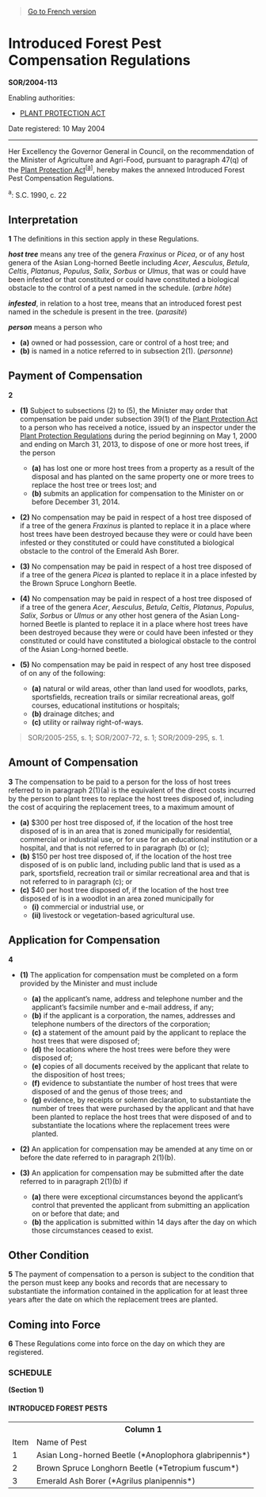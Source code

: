 > [Go to French version](/fr/Règlements/Décrets,%20ordonnances%20et%20règlements%20statutaires/2004/113.md)

# Introduced Forest Pest Compensation Regulations

**SOR/2004-113**

Enabling authorities: 
- [PLANT PROTECTION ACT](/en/Acts/Statutes%20of%20Canada/1990/c.%2022.md)

Date registered: 10 May 2004

----------

Her Excellency the Governor General in Council, on the recommendation of the Minister of Agriculture and Agri-Food, pursuant to paragraph 47(q) of the [Plant Protection Act](/en/Acts/Statutes%20of%20Canada/1990/c.%2022.md)<sup><a href='#footnotea_e'>[a]</a></sup>, hereby makes the annexed Introduced Forest Pest Compensation Regulations.



<a name='footnotea_e'><sup>a</sup></a>: S.C. 1990, c. 22<br />


## Interpretation


**1** The definitions in this section apply in these Regulations.

***host tree*** means any tree of the genera *Fraxinus* or *Picea*, or of any host genera of the Asian Long-horned Beetle including *Acer*, *Aesculus*, *Betula*, *Celtis*, *Platanus*, *Populus*, *Salix*, *Sorbus* or *Ulmus*, that was or could have been infested or that constituted or could have constituted a biological obstacle to the control of a pest named in the schedule. (*arbre hôte*)

***infested***, in relation to a host tree, means that an introduced forest pest named in the schedule is present in the tree. (*parasité*)

***person*** means a person who
- **(a)** owned or had possession, care or control of a host tree; and
- **(b)** is named in a notice referred to in subsection 2(1). (*personne*)




## Payment of Compensation


**2** 

- **(1)** Subject to subsections (2) to (5), the Minister may order that compensation be paid under subsection 39(1) of the [Plant Protection Act](/en/Acts/Statutes%20of%20Canada/1990/c.%2022.md) to a person who has received a notice, issued by an inspector under the [Plant Protection Regulations](/en/Regulations/Statutory%20Orders%20and%20Regulations/95/212.md) during the period beginning on May 1, 2000 and ending on March 31, 2013, to dispose of one or more host trees, if the person
	- **(a)** has lost one or more host trees from a property as a result of the disposal and has planted on the same property one or more trees to replace the host tree or trees lost; and
	- **(b)** submits an application for compensation to the Minister on or before December 31, 2014.

- **(2)** No compensation may be paid in respect of a host tree disposed of if a tree of the genera *Fraxinus* is planted to replace it in a place where host trees have been destroyed because they were or could have been infested or they constituted or could have constituted a biological obstacle to the control of the Emerald Ash Borer.

- **(3)** No compensation may be paid in respect of a host tree disposed of if a tree of the genera *Picea* is planted to replace it in a place infested by the Brown Spruce Longhorn Beetle.

- **(4)** No compensation may be paid in respect of a host tree disposed of if a tree of the genera *Acer*, *Aesculus*, *Betula*, *Celtis*, *Platanus*, *Populus*, *Salix*, *Sorbus* or *Ulmus* or any other host genera of the Asian Long-horned Beetle is planted to replace it in a place where host trees have been destroyed because they were or could have been infested or they constituted or could have constituted a biological obstacle to the control of the Asian Long-horned beetle.

- **(5)** No compensation may be paid in respect of any host tree disposed of on any of the following:
	- **(a)** natural or wild areas, other than land used for woodlots, parks, sportsfields, recreation trails or similar recreational areas, golf courses, educational institutions or hospitals;
	- **(b)** drainage ditches; and
	- **(c)** utility or railway right-of-ways.
> SOR/2005-255, s. 1; SOR/2007-72, s. 1; SOR/2009-295, s. 1.





## Amount of Compensation


**3** The compensation to be paid to a person for the loss of host trees referred to in paragraph 2(1)(a) is the equivalent of the direct costs incurred by the person to plant trees to replace the host trees disposed of, including the cost of acquiring the replacement trees, to a maximum amount of
- **(a)** $300 per host tree disposed of, if the location of the host tree disposed of is in an area that is zoned municipally for residential, commercial or industrial use, or for use for an educational institution or a hospital, and that is not referred to in paragraph (b) or (c);
- **(b)** $150 per host tree disposed of, if the location of the host tree disposed of is on public land, including public land that is used as a park, sportsfield, recreation trail or similar recreational area and that is not referred to in paragraph (c); or
- **(c)** $40 per host tree disposed of, if the location of the host tree disposed of is in a woodlot in an area zoned municipally for
	- **(i)** commercial or industrial use, or
	- **(ii)** livestock or vegetation-based agricultural use.




## Application for Compensation


**4** 

- **(1)** The application for compensation must be completed on a form provided by the Minister and must include
	- **(a)** the applicant’s name, address and telephone number and the applicant’s facsimile number and e-mail address, if any;
	- **(b)** if the applicant is a corporation, the names, addresses and telephone numbers of the directors of the corporation;
	- **(c)** a statement of the amount paid by the applicant to replace the host trees that were disposed of;
	- **(d)** the locations where the host trees were before they were disposed of;
	- **(e)** copies of all documents received by the applicant that relate to the disposition of host trees;
	- **(f)** evidence to substantiate the number of host trees that were disposed of and the genus of those trees; and
	- **(g)** evidence, by receipts or solemn declaration, to substantiate the number of trees that were purchased by the applicant and that have been planted to replace the host trees that were disposed of and to substantiate the locations where the replacement trees were planted.

- **(2)** An application for compensation may be amended at any time on or before the date referred to in paragraph 2(1)(b).

- **(3)** An application for compensation may be submitted after the date referred to in paragraph 2(1)(b) if
	- **(a)** there were exceptional circumstances beyond the applicant’s control that prevented the applicant from submitting an application on or before that date; and
	- **(b)** the application is submitted within 14 days after the day on which those circumstances ceased to exist.




## Other Condition


**5** The payment of compensation to a person is subject to the condition that the person must keep any books and records that are necessary to substantiate the information contained in the application for at least three years after the date on which the replacement trees are planted.




## Coming into Force


**6** These Regulations come into force on the day on which they are registered.




### **SCHEDULE** 
**(Section 1)**
#### INTRODUCED FOREST PESTS
<table>
<tr>
<th></th>
<th>Column 1</th>
</tr>
<tr>
<td>Item</td>
<td>Name of Pest</td>
</tr>
<tr>
<td>1</td>
<td>Asian Long-horned Beetle (*Anoplophora glabripennis*)</td>
</tr>
<tr>
<td>2</td>
<td>Brown Spruce Longhorn Beetle (*Tetropium fuscum*)</td>
</tr>
<tr>
<td>3</td>
<td>Emerald Ash Borer (*Agrilus planipennis*)</td>
</tr>
</table>


